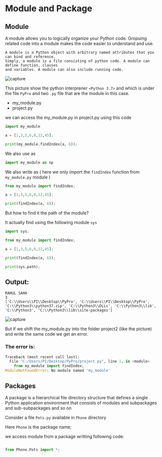 
# Module and Package

## Module

A module allows you to logically organize your Python code. Gropuing related code into a module
makes the code easier to understand and use.

	A module is a Python object with arbitrary named attributes that you can bind and reference.
	Simply, a module is a file consisting of python code. A module can define function, classes 
	and variables. A module can also include running code.


![capture](https://user-images.githubusercontent.com/22681747/48982622-391ff800-f10f-11e8-9946-ed037177a825.PNG)

This picture show the python interprener `<Python 3.7>` and which is under the file `PyPro`
and two `.py` file that are the module in this case.

* my_module.py
* project.py 


we can access the my_module.py in project.py using this code

```python
import my_module

a = [1,3,5,6,8,12,45];

print(my_module.findIndex(a, 6));
```
We also use as
```python
import my_module as np

```
We also write as ( here we only import the `findIndex` function from `my_module.py` module )

```python
from my_module import findIndex;

a = [1,3,5,6,8,12,45];

print(findIndex(a, 6));
```

But how to find it the path of the module?

It actually find using the following module `sys` 

```python
import sys;

from my_module import findIndex;

a = [1,3,5,6,8,12,45];

print(findIndex(a, 6));

print(sys.path);

```

## Output:

	RAHUL SAHA
	3
	['C:\\Users\\PI\\Desktop\\PyPro', 'C:\\Users\\PI\\Desktop\\PyPro', 'C:\\Python3\\python37.zip', 'C:\\Python3\\DLLs', 'C:\\Python3\\lib', 'C:\\Python3', 'C:\\Python3\\lib\\site-packages']



![capture](https://user-images.githubusercontent.com/22681747/48983186-ea299100-f115-11e8-90b3-25c74eda3fb4.PNG)

But if we shift the my_module.py into the folder project2 (like the picture) and write the same code we get an error.

### The error is:

```python
Traceback (most recent call last):
  File "C:/Users/PI/Desktop/PyPro/project.py", line 1, in <module>
    from my_module import findIndex;
ModuleNotFoundError: No module named 'my_module'
```



## Packages

A package is a hierarchical file directory structure that defines a single Python application environment
that consists of modules and subpackages and sub-subpackages and so on

Consider a file `Pots.py` available in `Phone` directory

Here `Phone` is the package name;

we access module from a package  writting following code:

```python

from Phone.Pots import *;
``` 
